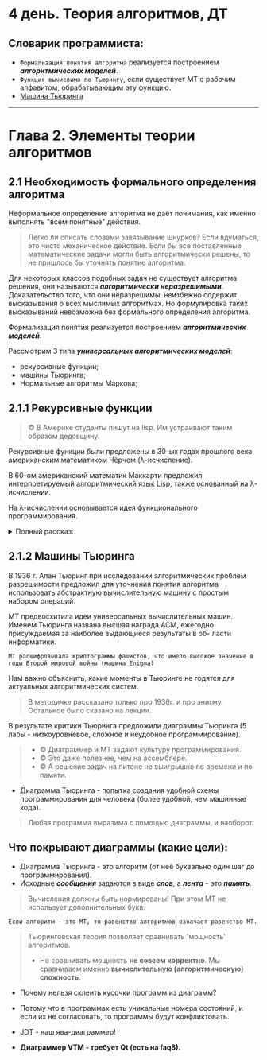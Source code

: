 # 4 день. Теория алгоритмов, ДТ

## Словарик программиста:
- `Формализация понятия алгоритма` реализуется построением ***алгоритмических моделей***.
- `Функция вычислима по Тьюрингу`, если существует МТ с рабочим алфавитом, обрабатывающим эту функцию.
- [Машина Тьюринга](https://neerc.ifmo.ru/wiki/index.php?title=Машина_Тьюринга)
***
# Глава 2. Элементы теории алгоритмов

## 2.1 Необходимость формального определения алгоритма

Неформальное определение алгоритма не даёт понимания, как именно выполнять "всем понятные" действия.
> Легко ли описать словами завязывание шнурков? Если вдуматься, это чисто механическое действие. 
Если бы все поставленные математические задачи могли быть алгоритмически решены, то не пришлось бы уточнять понятие алгоритма.

Для некоторых классов подобных задач не существует алгоритма решения, они называются ***алгоритмически неразрешимыми***.  
Доказательство того, что они неразрешимы, неизбежно содержит высказывания о всех мыслимых алгоритмах.
Но формулировка таких высказываний невозможна без формального определения алгоритма.

Формализация понятия реализуется построением ***алгоритмических моделей***. 

Рассмотрим 3 типа ***универсальных алгоритмических моделей***:
- рекурсивные функции;
- машины Тьюринга;
- Нормальные алгоритмы Маркова;

## 2.1.1 Рекурсивные функции

> © В Америке студенты пишут на lisp. Им устраивают таким образом дедовщину.
> 
Рекурсивные функции были предложены в 30-ых годах прошлого века американским математиком Чёрчем (λ-исчисление).

В 60-ом американский математик Маккарти предложил интерпретируемый алгоритмический язык Lisp, также основанный на λ-исчислении.

На λ-исчислении основывается идея функционального программирования.

<details>
<summary>Полный рассказ:</summary>
<br>
  
  ![image](https://user-images.githubusercontent.com/113284506/210461585-62abd959-a395-4665-89df-b03945d14dc7.png)
 
</details>

## 2.1.2 Машины Тьюринга

В 1936 г. Алан Тьюринг при исследовании алгоритмических проблем разрешимости
предложил для уточнения понятия алгоритма использовать абстрактную вычислительную машину с простым набором операций.

МТ предвосхитила идеи универсальных вычислительных машин.
Именем Тьюринга названа высшая награда АСМ, ежегодно присуждаемая за наиболее выдающиеся результаты в об-
ласти информатики. 

`МТ расшифровывала криптограммы фашистов, что имело высокое значение в годы Второй мировой войны (машина Еnigma)`

Нам важно объяснить, какие моменты в Тьюринге не годятся для актуальных алгоритмических систем.

> В методичке рассказано только про 1936г. и про энигму. Остальное было сказано на лекции.

В результате критики Тьюринга предложили диаграммы Тьюринга (5 лабы - низкоуровневое, сложное и неудобное программирование).

> - © Диаграммер и МТ задают культуру программирования.
> - © Это даже полезнее, чем на ассемблере.
> - © А решение задач на питоне не выигрышно по времени и по памяти.

- Диаграмма Тьюринга - попытка создания удобной схемы программирования для человека (более удобной, чем машинные кода).

> Любая программа выразима с помощью диаграммы, и наоборот. 


## Что покрывают диаграммы (какие цели):

- Диаграмма Тьюринга - это алгоритм (от неё буквально один шаг до программирования).
- Исходные ***сообщения*** задаются в виде ***слов***, а ***лента*** - это ***память***.

> Вычисления должны быть нормированы!
> При этом МТ не использует дополнительных букв.

`Если алгоритм - это МТ, то равенство алгоритмов означает равенство МТ.`

> Тьюринговская теория позволяет сравнивать 'мощность' алгоритмов.
> - Но сравнивать мощность **не совсем корректно**. Мы сравниваем именно **вычислительную (алгоритмическую) сложность**.


- Почему нельзя склеить кусочки программ из диаграмм?
- Потому что в программах есть уникальные номера состояний, и если их не согласовать, то программы будут конфликтовать. 

- JDT - наш ява-диаграммер!
- **Диаграммер VTM - требует Qt (есть на faq8).**







